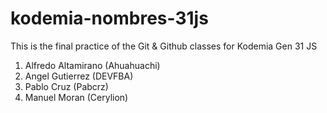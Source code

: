 # kodemia-nombres-31js

This is the final practice of the Git &amp; Github classes for Kodemia Gen 31 JS

1. Alfredo Altamirano (Ahuahuachi)
2. Angel Gutierrez (DEVFBA)
3. Pablo Cruz (Pabcrz)
4. Manuel Moran (Cerylion)
